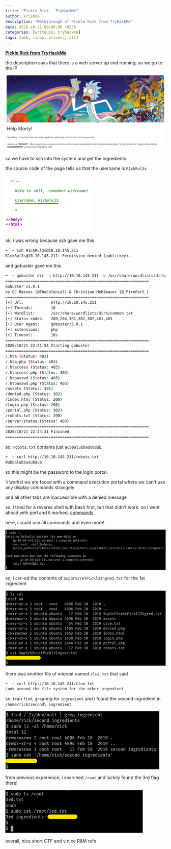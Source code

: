 ```yaml
---
title: "Pickle Rick - TryHackMe"
author: krishna
description: "Walkthrough of Pickle Rick from TryHackMe"
date: 2020-10-21 00:00:00 +0530
categories: [writeups, tryhackme]
tags: [web, linux, privesc, ctf]
---
```


**[Pickle Rick from TryHackMe](https://tryhackme.com/room/picklerick)**

the description says that there is a web server up and running, so we go to the IP

![homepage](https://raw.githubusercontent.com/lordlabuckdas/lordlabuckdas.github.io/gh-pages/assets/img/tryhackme/picklerick/picklerick1.png)

so we have to ssh into the system and get the ingredients

the source code of the page tells us that the username is `R1ckRul3s`

![source code](https://raw.githubusercontent.com/lordlabuckdas/lordlabuckdas.github.io/gh-pages/assets/img/tryhackme/picklerick/picklerick2.png)

ok, i was wrong because ssh gave me this

```bash
➜  ~ ssh R1ckRul3s@10.10.145.211
R1ckRul3s@10.10.145.211: Permission denied (publickey).
```

and gobuster gave me this

```bash
➜  ~ gobuster dir -u http://10.10.145.211 -w /usr/share/wordlists/dirb/common.txt -x .php
===============================================================
Gobuster v3.0.1
by OJ Reeves (@TheColonial) & Christian Mehlmauer (@_FireFart_)
===============================================================
[+] Url:            http://10.10.145.211
[+] Threads:        10
[+] Wordlist:       /usr/share/wordlists/dirb/common.txt
[+] Status codes:   200,204,301,302,307,401,403
[+] User Agent:     gobuster/3.0.1
[+] Extensions:     php
[+] Timeout:        10s
===============================================================
2020/10/21 22:41:54 Starting gobuster
===============================================================
/.hta (Status: 403)
/.hta.php (Status: 403)
/.htaccess (Status: 403)
/.htaccess.php (Status: 403)
/.htpasswd (Status: 403)
/.htpasswd.php (Status: 403)
/assets (Status: 301)
/denied.php (Status: 302)
/index.html (Status: 200)
/login.php (Status: 200)
/portal.php (Status: 302)
/robots.txt (Status: 200)
/server-status (Status: 403)
===============================================================
2020/10/21 22:44:31 Finished
===============================================================
```

so, `robots.txt` contains just `Wubbalubbadubdub`.

```bash
➜  ~ curl http://10.10.145.211/robots.txt
Wubbalubbadubdub
```

so this might be the password to the login portal.

it works! we are faced with a command execution portal where we can't use any display commands strangely

and all other tabs are inaccessible with a denied message

so, i tried for a reverse shell with bash first, but that didn't work. so i went ahead with perl and it worked. [commands](http://pentestmonkey.net/cheat-sheet/shells/reverse-shell-cheat-sheet)

here, i could use all commands and even more!

![privs](https://raw.githubusercontent.com/lordlabuckdas/lordlabuckdas.github.io/gh-pages/assets/img/tryhackme/picklerick/picklerick3.png)

so, i `cat`-ed the contents of `Sup3rS3retPickl3Ingred.txt` for the 1st ingredient

![first ingredient](https://raw.githubusercontent.com/lordlabuckdas/lordlabuckdas.github.io/gh-pages/assets/img/tryhackme/picklerick/picklerick4.png)

there was another file of interest named `clue.txt` that said

```bash
➜  ~ curl http://10.10.145.211/clue.txt
Look around the file system for the other ingredient.
```

so, i ran `find`, `grep`-ing for `ingredient` and i found the second ingredient in `/home/rick/second\ ingredient`

![second ingredient literally](https://raw.githubusercontent.com/lordlabuckdas/lordlabuckdas.github.io/gh-pages/assets/img/tryhackme/picklerick/picklerick5.png)

from previous experience, i searched `/root` and luckily found the 3rd flag there!

![final ingredient](https://raw.githubusercontent.com/lordlabuckdas/lordlabuckdas.github.io/gh-pages/assets/img/tryhackme/picklerick/picklerick6.png)

overall, nice short CTF and v nice R&M refs
